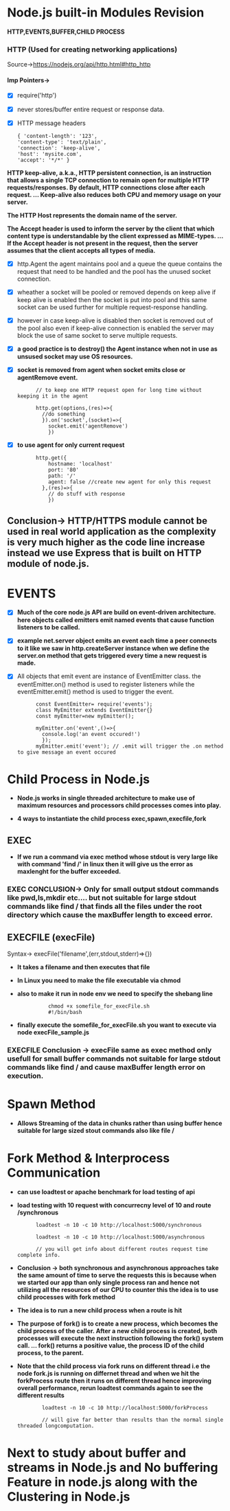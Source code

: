 # Node.js built-in Modules Revision

****HTTP,EVENTS,BUFFER,CHILD PROCESS****

### HTTP (Used for creating networking applications)

Source->https://nodejs.org/api/http.html#http_http

#### Imp Pointers->

- [x] require('http')
- [x] never stores/buffer entire request or response data.
- [x] HTTP message headers

      { 'content-length': '123',
      'content-type': 'text/plain',
      'connection': 'keep-alive',
      'host': 'mysite.com',
      'accept': '*/*' }

****HTTP keep-alive, a.k.a., HTTP persistent connection, is an instruction that allows a single TCP connection to remain open for multiple HTTP requests/responses. By default, HTTP connections close after each request. ... Keep-alive also reduces both CPU and memory usage on your server.****

****The HTTP Host represents the domain name of the server.****


****The Accept header is used to inform the server by the client that which content type is understandable by the client expressed as MIME-types. ... If the Accept header is not present in the request, then the server assumes that the client accepts all types of media.****

- [x] http.Agent the agent maintains pool and a queue the queue contains the request that need to be handled and the pool has the unused socket connection.

- [x] wheather a socket will be pooled or removed depends on keep alive if keep alive is enabled then the socket is put into pool and this same socket can be used further for multiple request-response handling.

- [x] however in case keep-alive is disabled then socket is removed out of the pool also even if keep-alive connection is enabled the server may block the use of same socket to serve multiple requests.

- [x] ****a good practice is to destroy() the Agent instance when not in use as unsused socket may use OS resources.****

- [x] ****socket is removed from agent when socket emits close or agentRemove event.****

            // to keep one HTTP request open for long time without keeping it in the agent

            http.get(options,(res)=>{
              //do something
              }).on('socket',(socket)=>{
                socket.emit('agentRemove')
                })


- [x] ****to use agent for only current request****

            http.get({
                hostname: 'localhost'
                port: '80'
                path: '/'
                agent: false //create new agent for only this request
              },(res)=>{
                // do stuff with response
                })

## Conclusion-> HTTP/HTTPS module cannot be used in real world application as the complexity is very much higher as the code line increase instead we use Express that is built on HTTP module of node.js.

# EVENTS

- [x] ****Much of the core node.js API are build on event-driven architecture. here objects called emitters emit named events that cause function listeners to be called.****

- [x] ****example net.server object emits an event each time a peer connects to it like we saw in http.createServer instance when we define the server.on method that gets triggered every time a new request is made.****

- [x] All objects that emit event are instance of EventEmitter class. the eventEmitter.on() method is used to register listeners while the eventEmitter.emit() method is used to trigger the event.

            const EventEmitter= require('events');
            class MyEmitter extends EventEmitter{}
            const myEmitter=new myEmitter();

            myEmitter.on('event',()=>{
              console.log('an event occured!')
              });
            myEmitter.emit('event'); // .emit will trigger the .on method to give message an event occured


# Child Process in Node.js

- ****Node.js works in single threaded architecture to make use of maximum resources and processors child processes comes into play.****

- ****4 ways to instantiate the child process exec,spawn,execfile,fork****

## EXEC

- ****If we run a command via exec method whose stdout is very large like with command 'find /' in linux then it will give us the error as maxlenght for the buffer exceeded.****

###  EXEC CONCLUSION-> Only for small output stdout commands like pwd,ls,mkdir etc.... but not suitable for large stdout commands like find / that finds all the files under the root directory which cause the maxBuffer length to exceed error.

## EXECFILE (execFile)

Syntax-> execFile('filename',(err,stdout,stderr)=>{})

- ****It takes a filename and then executes that file****

- ****In Linux you need to make the file executable via chmod****

- ****also to make it run in node env we need to specify the shebang line****

                chmod +x somefile_for_execFile.sh
                #!/bin/bash

- ****finally execute the somefile_for_execFile.sh you want to execute via node execFile_sample.js****

### EXECFILE Conclusion -> execFile same as exec method only usefull for small buffer commands not suitable for large stdout commands like find / and cause maxBuffer length error on execution.

# Spawn Method

- ****Allows Streaming of the data in chunks rather than using buffer hence suitable for large sized stout commands also like file /****


# Fork Method & Interprocess Communication
- ****can use loadtest or apache benchmark for load testing of api****

- ****load testing with 10 request with concurrecny level of 10 and route /synchronous****

            loadtest -n 10 -c 10 http://localhost:5000/synchronous

            loadtest -n 10 -c 10 http://localhost:5000/asynchronous

            // you will get info about different routes request time complete info.

- ****Conclusion -> both synchronous and asynchronous approaches take the same amount of time to serve the requests this is because when we started our app than only single process ran and hence not utilizing all the resources of our CPU to counter this the idea is to use child processes with fork method****

- ****The idea is to run a new child process when a route is hit****

- ****The purpose of fork() is to create a new process, which becomes the child process of the caller. After a new child process is created, both processes will execute the next instruction following the fork() system call. ... fork() returns a positive value, the process ID of the child process, to the parent.****

- ****Note that the child process via fork runs on different thread  i.e the node fork.js is running on differnet thread and when we hit the forkProcess route then it runs on different thread hence improving overall performance, rerun loadtest commands again to see the different results****

              loadtest -n 10 -c 10 http://localhost:5000/forkProcess

              // will give far better than results than the normal single threaded longcomputation.

# Next to study about buffer and streams in Node.js and No buffering Feature in node.js along  with the Clustering in Node.js
